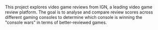 This project explores video game reviews from IGN, a leading video game review platform. The goal is to analyse and compare review scores across different gaming consoles to determine which console is winning the "console wars" in terms of better-reviewed games.
